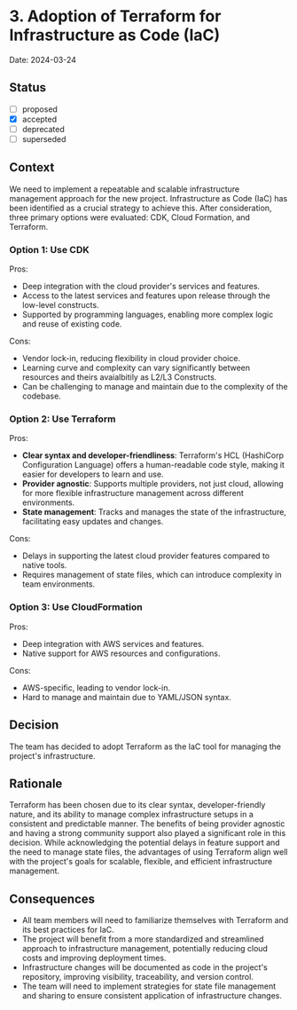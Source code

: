 # 3. Adoption of Terraform for Infrastructure as Code (IaC)

Date: 2024-03-24

## Status

- [ ] proposed
- [x] accepted
- [ ] deprecated
- [ ] superseded

## Context

We need to implement a repeatable and scalable infrastructure management approach for the new project. Infrastructure as Code (IaC) has been identified as a crucial strategy to achieve this. After consideration, three primary options were evaluated: CDK, Cloud Formation, and Terraform. 

### Option 1: Use CDK

Pros:
- Deep integration with the cloud provider's services and features.
- Access to the latest services and features upon release through the low-level constructs.
- Supported by programming languages, enabling more complex logic and reuse of existing code.

Cons:
- Vendor lock-in, reducing flexibility in cloud provider choice.
- Learning curve and complexity can vary significantly between resources and theirs avaialbitily as L2/L3 Constructs.
- Can be challenging to manage and maintain due to the complexity of the codebase.

### Option 2: Use Terraform

Pros:
- **Clear syntax and developer-friendliness**: Terraform's HCL (HashiCorp Configuration Language) offers a human-readable code style, making it easier for developers to learn and use.
- **Provider agnostic**: Supports multiple providers, not just cloud, allowing for more flexible infrastructure management across different environments.
- **State management**: Tracks and manages the state of the infrastructure, facilitating easy updates and changes.

Cons:
- Delays in supporting the latest cloud provider features compared to native tools.
- Requires management of state files, which can introduce complexity in team environments.

### Option 3: Use CloudFormation

Pros:
- Deep integration with AWS services and features.
- Native support for AWS resources and configurations.

Cons:
- AWS-specific, leading to vendor lock-in.
- Hard to manage and maintain due to YAML/JSON syntax.

## Decision

The team has decided to adopt Terraform as the IaC tool for managing the project's infrastructure.

## Rationale

Terraform has been chosen due to its clear syntax, developer-friendly nature, and its ability to manage complex infrastructure setups in a consistent and predictable manner. The benefits of being provider agnostic and having a strong community support also played a significant role in this decision. While acknowledging the potential delays in feature support and the need to manage state files, the advantages of using Terraform align well with the project's goals for scalable, flexible, and efficient infrastructure management.

## Consequences

- All team members will need to familiarize themselves with Terraform and its best practices for IaC.
- The project will benefit from a more standardized and streamlined approach to infrastructure management, potentially reducing cloud costs and improving deployment times.
- Infrastructure changes will be documented as code in the project's repository, improving visibility, traceability, and version control.
- The team will need to implement strategies for state file management and sharing to ensure consistent application of infrastructure changes.
